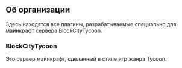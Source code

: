 ## Об организации
Здесь находятся все плагины, разрабатываемые специально для майнкрафт сервера BlockCityTycoon.

### BlockCityTycoon
Это сервер майнкрафт, сделанный в стиле игр жанра Tycoon.
<!--

**Here are some ideas to get you started:**

🙋‍♀️ A short introduction - what is your organization all about?
🌈 Contribution guidelines - how can the community get involved?
👩‍💻 Useful resources - where can the community find your docs? Is there anything else the community should know?
🍿 Fun facts - what does your team eat for breakfast?
🧙 Remember, you can do mighty things with the power of [Markdown](https://docs.github.com/github/writing-on-github/getting-started-with-writing-and-formatting-on-github/basic-writing-and-formatting-syntax)
-->
